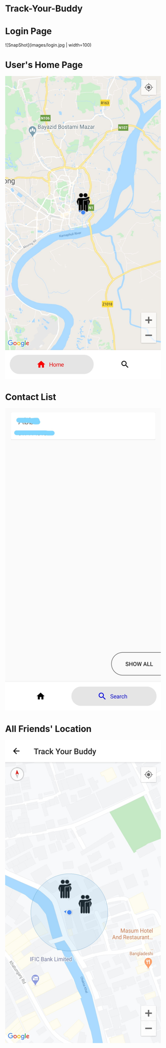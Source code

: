 # Track-Your-Buddy

<h1> Login Page </h1>  


![SnapShot](images/login.jpg | width=100)


<h1> User's Home Page </h1>  


![SnapShot](images/user's_location.jpg)

  
<h1> Contact List </h1>

![SnapShot](images/user's_contact.jpg)

   
<h1> All Friends' Location </h1>

![SnapShot](images/all_friends_location.jpg)
